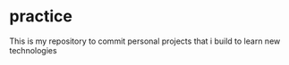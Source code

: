 # practice
This is my repository to commit personal projects that i build to learn new technologies
